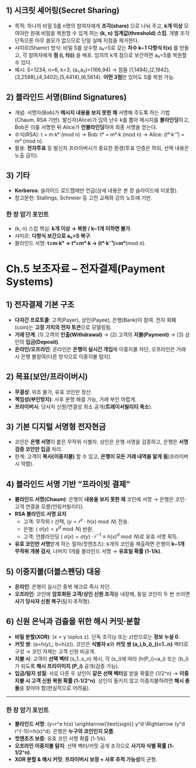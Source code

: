## 1) 시크릿 셰어링(Secret Sharing)

- 목적: 하나의 비밀 S를 n명의 참여자에게 **조각(share)** 으로 나눠 주고, **k개 이상** 모여야만 원래 비밀을 복원할 수 있게 하는 **(k, n) 임계값(threshold) 스킴**. 개별 조각 단독으론 아무 쓸모가 없으므로 단일 실패 지점을 제거한다.
- 샤미르(Shamir) 방식: 비밀 S를 상수항 a₀=S로 갖는 **차수 k−1 다항식 f(x)** 를 만들고, 각 참여자에게 **점 (i, f(i))** 을 배포. 임의의 k개 점으로 보간하면 a₀=S를 복원할 수 있다.
- 예시: S=1234, n=6, k=3, (a₁,a₂)=(166,94) → 점들 (1,1494),(2,1942),(3,2598),(4,3402),(5,4414),(6,5614). **어떤 3점**만 있어도 S를 복원 가능.

## 2) 블라인드 서명(Blind Signatures)

- 개념: 서명자(Bob)가 **메시지 내용을 보지 못한 채** 서명해 주도록 하는 기법(Chaum, RSA 기반). 발신자(Alice)가 임의 난수 k를 뽑아 메시지를 **블라인딩**하고, Bob은 이를 서명한 뒤 Alice가 **언블라인딩**하여 최종 서명을 얻는다.
- 수식(RSA): t = m·kᵉ (mod n) → Bob: tᵈ = mᵈ·k (mod n) → Alice: (tᵈ·k⁻¹) = mᵈ (mod n).
- 활용: **전자투표** 등 발신자 프라이버시가 중요한 환경(투표 인증은 하되, 선택 내용은 노출 금지).

## 3) 기타

- **Kerberos**: 슬라이드 로드맵에만 언급(상세 내용은 본 장 슬라이드에 미포함).
- 참고문헌: Stallings, Schneier 등 고전 교재와 강의 노트에 기반.

### 한 장 암기 포인트

- (k, n) 스킴 핵심: **k개 이상 → 복원 / k−1개 이하면 불가**.
- 샤미르: **다항식 보간으로 a₀=S 복구**.
- 블라인드 서명: **t=m·kᵉ → tᵈ=mᵈ·k → (tᵈ·k⁻¹)=mᵈ**(mod n).

# Ch.5 보조자료 – 전자결제(Payment Systems)

## 1) 전자결제 기본 구조

- **다자간 프로토콜**: 고객(Payer), 상인(Payee), 은행(Bank)이 참여. 전자 화폐(coin)는 **고정 가치의 전자 토큰**으로 모델링됨.
- **거래 단계**: (1) 고객의 **인출(Withdrawal)** → (2) 고객의 **지불(Payment)** → (3) 상인의 **입금(Deposit)**.
- **온라인/오프라인**: 온라인은 **은행이 실시간 개입**해 이중지불 차단, 오프라인은 거래 시 은행 불참여(다른 방식으로 이중지불 탐지).

## 2) 목표(보안/프라이버시)

- **무결성**: 위조 불가, 유효 코인만 정산.
- **책임성(부인방지)**: 사후 분쟁 해결 가능, 거래 부인 어렵게.
- **프라이버시**: 당사자 신원/연결성 최소 공개(**트레이서빌리티 축소**).

## 3) 기본 디지털 서명형 전자현금

- 코인은 **은행 서명**이 붙은 무작위 식별자. 상인은 은행 서명을 검증하고, 은행은 **서명 검증 코인만 입금** 처리.
- 한계: 고객이 **복사(이중지불)** 할 수 있고, **은행이 모든 거래 내역을 알게 됨**(프라이버시 약함).

## 4) 블라인드 서명 기반 “프라이빗 결제”

- **블라인드 서명(Chaum)**: 은행이 **내용을 보지 못한 채** 코인에 서명 → 은행은 코인-고객 연결을 모름(언링커빌리티).
- **RSA 블라인드 서명 요지**
    - 고객: 무작위 r 선택, ($y = r^e \cdot h(x) \bmod N$) 전송.
    - 은행: ( $\sigma(y)=y^d \bmod N$) 반환.
    - 고객: 언블라인딩 ( $\sigma(x)=\sigma(y)\cdot r^{-1} \equiv h(x)^d \bmod N$)로 유효 서명 획득.
- **유효 코인만 서명**받게 하는 절차(컷앤초즈): k개의 코인을 제출하면 은행이 **k−1개 무작위 개봉 검사**, 나머지 1개를 블라인드 서명 → **유효일 확률 (1-1/k)**.
    

## 5) 이중지불(더블스펜딩) 대응

- **온라인**: 은행이 실시간 중복 체크로 즉시 차단.
- **오프라인**: 코인에 **암호화된 고객/상인 신원 조각**을 내장해, 동일 코인이 두 번 쓰이면 **사기 당사자 신원 복구**(탐지·추적형).

## 6) 신원 은닉과 검출을 위한 해시 커밋·분할

- **비밀 분할(XOR)**: (x = y \oplus z). 단독 조각(y 또는 z)만으로는 **정보 누설 0**.
- **커밋 쌍**: (a=h(y),; b=h(z)). 코인은 **식별자 x**와 **커밋 쌍 (a_i,b_i)_{i=1..n}** 벡터로 구성 → 코인 자체는 고객 신원 비공개.
- **지불 시**: 고객이 **선택 벡터** (s_1..s_n) 제시, 각 (s_i)에 따라 (h(P_i)=a_i) 또는 (b_i)가 되도록 **해시 프리이미지 (P_i)** 공개(검증 가능).
- **입금/탐지 성질**: 서로 다른 두 상인이 **같은 선택 벡터**를 받을 확률은 (1/2^n) → **이중지불 시 고객 신원 복원 확률 (1-1/2^n)**. 상인이 들키지 않고 이중지불하려면 **해시 충돌**을 찾아야 함(현실적으로 어려움).

---

### 한 장 암기 포인트

- **블라인드 서명**: (y=r^e h(x) \xrightarrow{\text{sign}} y^d \Rightarrow (y^d r^{-1})=h(x)^d). 은행은 **누구의 코인인지 모름**.
- **컷앤초즈 보증**: 유효 코인 서명 확률 (1-1/k).
- **오프라인 이중지불 탐지**: 선택 벡터/커밋 공개 조각으로 **사기자 식별 확률 (1-1/2^n)**.
- **XOR 분할 & 해시 커밋**: **프라이버시 보장 + 사후 추적 가능성**의 균형.